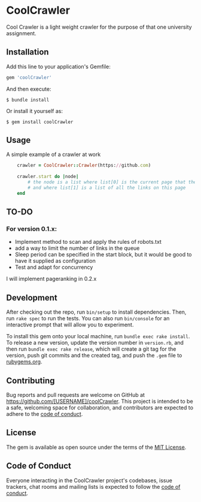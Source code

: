 # CoolCrawler

Cool Crawler is a light weight crawler for the purpose of that one university assignment.

## Installation

Add this line to your application's Gemfile:

```ruby
gem 'coolCrawler'
```

And then execute:

    $ bundle install

Or install it yourself as:

    $ gem install coolCrawler

## Usage

A simple example of a crawler at work

```ruby
    crawler = CoolCrawler::Crawler(https://github.com)
    
    crawler.start do |node|
        # the node is a list where list[0] is the current page that the crawler is on
        # and where list[1] is a list of all the links on this page
    end
```

## TO-DO

### For version 0.1.x:    

* Implement method to scan and apply the rules of robots.txt 
* add a way to limit the number of links in the queue 
* Sleep period can be specified in the start block, but it would be good to have it supplied as configuration 
* Test and adapt for concurrency 

I will implement pageranking in 0.2.x   

## Development

After checking out the repo, run `bin/setup` to install dependencies. Then, run `rake spec` to run the tests. You can also run `bin/console` for an interactive prompt that will allow you to experiment.

To install this gem onto your local machine, run `bundle exec rake install`. To release a new version, update the version number in `version.rb`, and then run `bundle exec rake release`, which will create a git tag for the version, push git commits and the created tag, and push the `.gem` file to [rubygems.org](https://rubygems.org).

## Contributing

Bug reports and pull requests are welcome on GitHub at https://github.com/[USERNAME]/coolCrawler. This project is intended to be a safe, welcoming space for collaboration, and contributors are expected to adhere to the [code of conduct](https://github.com/[USERNAME]/coolCrawler/blob/master/CODE_OF_CONDUCT.md).

## License

The gem is available as open source under the terms of the [MIT License](https://opensource.org/licenses/MIT).

## Code of Conduct

Everyone interacting in the CoolCrawler project's codebases, issue trackers, chat rooms and mailing lists is expected to follow the [code of conduct](https://github.com/[USERNAME]/coolCrawler/blob/master/CODE_OF_CONDUCT.md).
